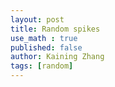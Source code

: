 ```yaml
---
layout: post
title: Random spikes
use_math : true
published: false
author: Kaining Zhang
tags: [random]
---
```


